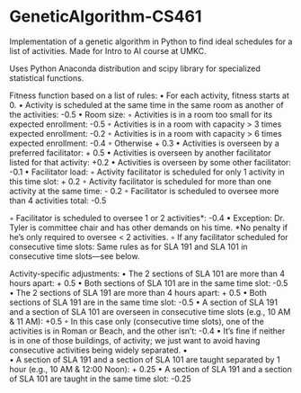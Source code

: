 # GeneticAlgorithm-CS461
Implementation of a genetic algorithm in Python to find ideal schedules for a list of activities. Made for Intro to AI course at UMKC.

Uses Python Anaconda distribution and scipy library for specialized statistical functions.

Fitness function based on a list of rules:
•	For each activity, fitness starts at 0.
•	Activity is scheduled at the same time in the same room as another of the activities: -0.5
•	Room size:
◦	Activities is in a room too small for its expected enrollment: -0.5
◦	Activities is in a room with capacity > 3 times expected enrollment: -0.2
◦	Activities is in a room with capacity > 6 times expected enrollment: -0.4
◦	Otherwise + 0.3
•	Activities is overseen by a preferred facilitator: + 0.5
•	Activities is overseen by another facilitator listed for that activity: +0.2
•	Activities is overseen by some other facilitator: -0.1
•	Facilitator load:
◦	Activity facilitator is scheduled for only 1 activity in this time slot: + 0.2
◦	Activity facilitator is scheduled for more than one activity at the same time: - 0.2
◦	Facilitator is scheduled to oversee more than 4 activities total: -0.5
 
◦	Facilitator is scheduled to oversee 1 or 2 activities*: -0.4
▪	Exception: Dr. Tyler is committee chair and has other demands on his time. 
*No penalty if he’s only required to oversee < 2 activities.
◦	If any facilitator scheduled for consecutive time slots: Same rules as for SLA 191 and SLA 101 in consecutive time slots—see below.

Activity-specific adjustments:
•	The 2 sections of SLA 101 are more than 4 hours apart: + 0.5
•	Both sections of SLA 101 are in the same time slot: -0.5
•	The 2 sections of SLA 191 are more than 4 hours apart: + 0.5
•	Both sections of SLA 191 are in the same time slot: -0.5
•	A section of SLA 191 and a section of SLA 101 are overseen in consecutive time slots (e.g., 10 AM & 11 AM): +0.5
◦	In this case only (consecutive time slots), one of the activities is in Roman or Beach, and the other isn’t: -0.4
▪	It’s fine if neither is in one of those buildings, of activity; we just want to avoid having consecutive activities being widely separated. 
▪	
•	A section of SLA 191 and a section of SLA 101 are taught separated by 1 hour (e.g., 10 AM & 12:00 Noon): + 0.25
•	A section of SLA 191 and a section of SLA 101 are taught in the same time slot: -0.25
